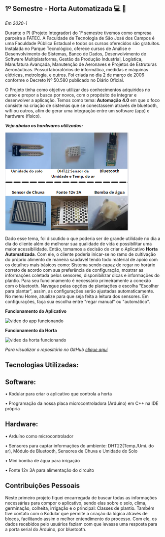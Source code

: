 
## **1º Semestre - Horta Automatizada** :computer: 🌳

*Em 2020-1*

Durante o PI (Projeto Integrador) do 1º semestre tivemos como empresa parceira a FATEC. A Faculdade de Tecnologia de São José dos Campos é uma Faculdade Pública Estadual e todos os cursos oferecidos são gratuitos. Instalada no Parque Tecnológico, oferece cursos de  Análise e Desenvolvimento de Sistemas, Banco de Dados, Desenvolvimento de Software Multiplataforma, Gestão da Produção Industrial, Logística, Manufatura Avançada, Manutenção de Aeronaves e Projetos de Estruturas Aeronáuticas. Possui laboratórios de informática, medidas e máquinas elétricas, metrologia, e outros. Foi criada no dia 2 de março de 2006 conforme o Decreto Nº 50.580 publicado no Diário Oficial.

O Projeto tinha como objetivo utilizar dos conhecimentos adquiridos no curso e propor a busca por novos, com o propósito de integrar e desenvolver a aplicação. Temos como tema: **Automação 4.0** em que o foco consiste na criação de sistemas que se conectassem através de bluetooth, wifi ou outros, afim de gerar uma integração entre um software (app) e hardware (físico).

***Veja abaixo os hardwares utilizados:***

![Imagens](https://github.com/AnafGodoy/Portfolio-API/blob/main/imagens/imagens.PNG)

Dado esse tema, foi discutido o que poderia ser de grande utilidade no dia a dia do cliente além de melhorar sua qualidade de vida e possibilitar uma maior acessibilidade. Então, tomamos a decisão de criar o Aplicativo **Horta Automatizada**. Com ele, o cliente poderia inicar-se no ramo de cultivação do próprio alimento de maneira saúdavel tendo todo material de apoio com os detalhes mais básicos como: Sistema sendo capaz de regar no horário correto de acordo com sua preferência de configuração, mostrar as informações coletada pelos sensores, disponibilizar dicas e informações do plantio. Para seu funcionamento é necessário primeiramente a conexão com o bluetooth. Navegue pelas opções de plantações e escolha "Escolher para plantar", assim, as configurações serão ajustadas automaticamente. No menu Home, atualize para que seja feita a leitura dos sensores. Em configurações, faça sua escolha entre "regar manual" ou "automático".

**Funcionamento do Aplicativo**

![video do app funcionando](https://github.com/AnafGodoy/Portfolio-API/blob/main/gifs/video-funcionamento-do-app.gif)


**Funcionamento da Horta**

![video da horta funcionando](https://github.com/AnafGodoy/Portfolio-API/blob/main/gifs/video%20funcionamento%20da%20horta.gif)


*Para visualizar o repositório no GitHub [clique aqui](https://github.com/AnafGodoy/PI-HortaAutomatizada)*

## **Tecnologias Utilizadas:**
## Software:
•	Kodular para criar o aplicativo que controla a horta

•	Programação da nossa placa microcontroladora (Arduíno) em C++ na IDE própria

## Hardware:
•	Arduíno como microcontrolador

•	Sensores para captar informações do ambiente: DHT22(Temp./Umi. do ar), Módulo de Bluetooth, Sensores de Chuva e Umidade do Solo

•	Mini bomba de água para irrigação

•	Fonte 12v 3A para alimentação do circuito

## Contribuições Pessoais
Neste primeiro projeto fiquei encarregada de buscar todas as informações necessárias para compor o aplicativo, sendo elas sobre o solo, clima, germinação, colheita, irrigação e o principal: Classes de plantio. Também tive contato com o Kodular que permite a criação da lógica através de blocos, facilitando assim o melhor entendimento do processo. Com ele, os dados recebidos pelo usuários faziam com que levasse uma resposta para a porta serial do Arduino, por bluetooth.




